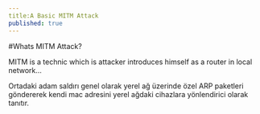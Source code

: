 ```yaml
---
title:A Basic MITM Attack
published: true
---
```

#[](#header1)Whats MITM Attack?

MITM is a technic which is attacker introduces himself as a router in local network...

Ortadaki adam saldırı genel olarak yerel ağ üzerinde özel ARP paketleri göndererek kendi mac adresini yerel ağdaki cihazlara yönlendirici olarak tanıtır.
